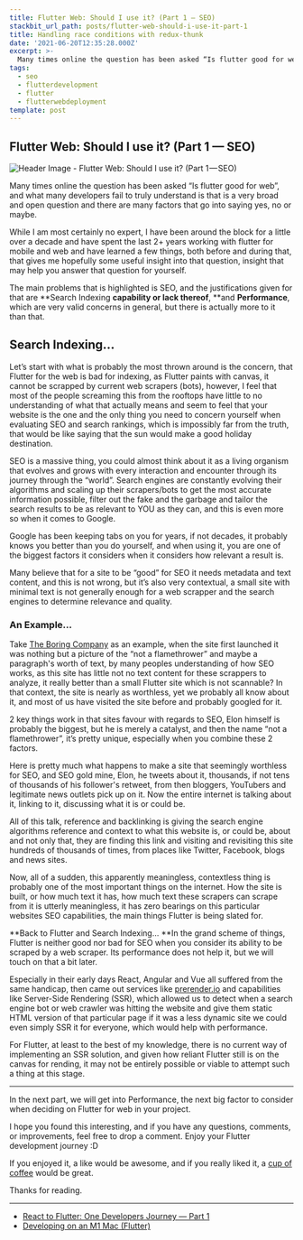 ```yaml
---
title: Flutter Web: Should I use it? (Part 1 — SEO)
stackbit_url_path: posts/flutter-web-should-i-use-it-part-1
title: Handling race conditions with redux-thunk
date: '2021-06-20T12:35:28.000Z'
excerpt: >-
  Many times online the question has been asked “Is flutter good for web”, and what many developers fail to truly understand is that is a very broad and open question and there are many factors that go into saying yes, no or maybe.
tags:
  - seo
  - flutterdevelopment
  - flutter
  - flutterwebdeployment
template: post
---
```



## Flutter Web: Should I use it? (Part 1 — SEO)

![Header Image - Flutter Web: Should I use it? (Part 1 — SEO)](https://cdn.jsdelivr.net/gh/RemeJuan/remelehane@master/uPic/1*DTmKsPfjSR-mjw7sqeVwyQ-20210703101645334.jpeg)

Many times online the question has been asked “Is flutter good for web”, and what many developers fail to truly understand is that is a very broad and open question and there are many factors that go into saying yes, no or maybe.

While I am most certainly no expert, I have been around the block for a little over a decade and have spent the last 2+ years working with flutter for mobile and web and have learned a few things, both before and during that, that gives me hopefully some useful insight into that question, insight that may help you answer that question for yourself.

The main problems that is highlighted is SEO, and the justifications given for that are **Search Indexing **capability or lack thereof**, **and **Performance**, which are very valid concerns in general, but there is actually more to it than that.

## Search Indexing…

Let’s start with what is probably the most thrown around is the concern, that Flutter for the web is bad for indexing, as Flutter paints with canvas, it cannot be scrapped by current web scrapers (bots), however, I feel that most of the people screaming this from the rooftops have little to no understanding of what that actually means and seem to feel that your website is the one and the only thing you need to concern yourself when evaluating SEO and search rankings, which is impossibly far from the truth, that would be like saying that the sun would make a good holiday destination.

SEO is a massive thing, you could almost think about it as a living organism that evolves and grows with every interaction and encounter through its journey through the “world”. Search engines are constantly evolving their algorithms and scaling up their scrapers/bots to get the most accurate information possible, filter out the fake and the garbage and tailor the search results to be as relevant to YOU as they can, and this is even more so when it comes to Google.

Google has been keeping tabs on you for years, if not decades, it probably knows you better than you do yourself, and when using it, you are one of the biggest factors it considers when it considers how relevant a result is.

Many believe that for a site to be “good” for SEO it needs metadata and text content, and this is not wrong, but it’s also very contextual, a small site with minimal text is not generally enough for a web scrapper and the search engines to determine relevance and quality.

### An Example…

Take [The Boring Company](https://www.boringcompany.com/not-a-flamethrower) as an example, when the site first launched it was nothing but a picture of the “not a flamethrower” and maybe a paragraph's worth of text, by many peoples understanding of how SEO works, as this site has little not no text content for these scrappers to analyze, it really better than a small Flutter site which is not scannable? In that context, the site is nearly as worthless, yet we probably all know about it, and most of us have visited the site before and probably googled for it.

2 key things work in that sites favour with regards to SEO, Elon himself is probably the biggest, but he is merely a catalyst, and then the name “not a flamethrower”, it’s pretty unique, especially when you combine these 2 factors.

Here is pretty much what happens to make a site that seemingly worthless for SEO, and SEO gold mine, Elon, he tweets about it, thousands, if not tens of thousands of his follower's retweet, from then bloggers, YouTubers and legitimate news outlets pick up on it. Now the entire internet is talking about it, linking to it, discussing what it is or could be.

All of this talk, reference and backlinking is giving the search engine algorithms reference and context to what this website is, or could be, about and not only that, they are finding this link and visiting and revisiting this site hundreds of thousands of times, from places like Twitter, Facebook, blogs and news sites.

Now, all of a sudden, this apparently meaningless, contextless thing is probably one of the most important things on the internet. How the site is built, or how much text it has, how much text these scrapers can scrape from it is utterly meaningless, it has zero bearings on this particular websites SEO capabilities, the main things Flutter is being slated for.

**Back to Flutter and Search Indexing…
**In the grand scheme of things, Flutter is neither good nor bad for SEO when you consider its ability to be scraped by a web scraper. Its performance does not help it, but we will touch on that a bit later.

Especially in their early days React, Angular and Vue all suffered from the same handicap, then came out services like [prerender.io](https://prerender.io/) and capabilities like Server-Side Rendering (SSR), which allowed us to detect when a search engine bot or web crawler was hitting the website and give them static HTML version of that particular page if it was a less dynamic site we could even simply SSR it for everyone, which would help with performance.

For Flutter, at least to the best of my knowledge, there is no current way of implementing an SSR solution, and given how reliant Flutter still is on the canvas for rending, it may not be entirely possible or viable to attempt such a thing at this stage.

****

In the next part, we will get into Performance, the next big factor to consider when deciding on Flutter for web in your project.

I hope you found this interesting, and if you have any questions, comments, or improvements, feel free to drop a comment. Enjoy your Flutter development journey :D

If you enjoyed it, a like would be awesome, and if you really liked it, a [cup of coffee](https://www.buymeacoffee.com/remelehane) would be great.

Thanks for reading.

****

* [React to Flutter: One Developers Journey — Part 1](https://remelehane.dev/posts/react-to-flutter-one-developers-journey-part-1/)
* [Developing on an M1 Mac (Flutter)](https://remelehane.dev/posts/developing-on-an-m1-mac-flutter/)